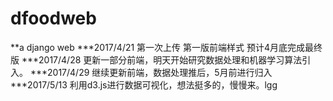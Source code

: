 # dfoodweb
**a django web
***2017/4/21 第一次上传 第一版前端样式 预计4月底完成最终版
***2017/4/28 更新一部分前端，明天开始研究数据处理和机器学习算法引入。
***2017/4/29 继续更新前端，数据处理推后，5月前进行归入
***2017/5/13 利用d3.js进行数据可视化，想法挺多的，慢慢来。lgg